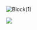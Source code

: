 ![Block(1)](https://github.com/user-attachments/assets/089e8df5-92e0-4adc-8fd9-4818e51550c2)

 ![](https://komarev.com/ghpvc/?username=reverbensemble&style=flat-square)
